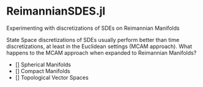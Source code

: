 # ReimannianSDES.jl
Experimenting with discretizations of SDEs on Reimannian Manifolds

State Space discretizations of SDEs usually perform better than time discretizations, at least in the Euclidean settings (MCAM approach). What happens to the MCAM approach when expanded to Reimannian Manifolds? 

- [] Spherical Manifolds
- [] Compact Manifolds
- [] Topological Vector Spaces
